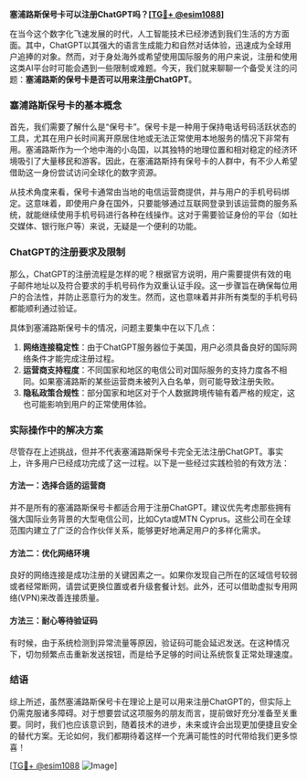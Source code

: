 **塞浦路斯保号卡可以注册ChatGPT吗？[[TG💪+ @esim1088](https://t.me/s/esim1088)]**

在当今这个数字化飞速发展的时代，人工智能技术已经渗透到我们生活的方方面面。其中，ChatGPT以其强大的语言生成能力和自然对话体验，迅速成为全球用户追捧的对象。然而，对于身处海外或希望使用国际服务的用户来说，注册和使用这类AI平台时可能会遇到一些限制或难题。今天，我们就来聊聊一个备受关注的问题：**塞浦路斯的保号卡是否可以用来注册ChatGPT**。

### 塞浦路斯保号卡的基本概念

首先，我们需要了解什么是“保号卡”。保号卡是一种用于保持电话号码活跃状态的工具，尤其在用户长时间离开原居住地或无法正常使用本地服务的情况下非常有用。塞浦路斯作为一个地中海的小岛国，以其独特的地理位置和相对稳定的经济环境吸引了大量移民和游客。因此，在塞浦路斯持有保号卡的人群中，有不少人希望借助这一身份尝试访问全球化的数字资源。

从技术角度来看，保号卡通常由当地的电信运营商提供，并与用户的手机号码绑定。这意味着，即使用户身在国外，只要能够通过互联网登录到该运营商的服务系统，就能继续使用手机号码进行各种在线操作。这对于需要验证身份的平台（如社交媒体、银行账户等）来说，无疑是一个便利的功能。

### ChatGPT的注册要求及限制

那么，ChatGPT的注册流程是怎样的呢？根据官方说明，用户需要提供有效的电子邮件地址以及符合要求的手机号码作为双重认证手段。这一步骤旨在确保每位用户的合法性，并防止恶意行为的发生。然而，这也意味着并非所有类型的手机号码都能顺利通过验证。

具体到塞浦路斯保号卡的情况，问题主要集中在以下几点：
1. **网络连接稳定性**：由于ChatGPT服务器位于美国，用户必须具备良好的国际网络条件才能完成注册过程。
2. **运营商支持程度**：不同国家和地区的电信公司对国际服务的支持力度各不相同。如果塞浦路斯的某些运营商未被列入白名单，则可能导致注册失败。
3. **隐私政策合规性**：部分国家和地区对于个人数据跨境传输有着严格的规定，这也可能影响到用户的正常使用体验。

### 实际操作中的解决方案

尽管存在上述挑战，但并不代表塞浦路斯保号卡完全无法注册ChatGPT。事实上，许多用户已经成功完成了这一过程。以下是一些经过实践检验的有效方法：

#### 方法一：选择合适的运营商
并不是所有的塞浦路斯保号卡都适合用于注册ChatGPT。建议优先考虑那些拥有强大国际业务背景的大型电信公司，比如Cyta或MTN Cyprus。这些公司在全球范围内建立了广泛的合作伙伴关系，能够更好地满足用户的多样化需求。

#### 方法二：优化网络环境
良好的网络连接是成功注册的关键因素之一。如果你发现自己所在的区域信号较弱或者经常断网，请尝试更换位置或者升级套餐计划。此外，还可以借助虚拟专用网络(VPN)来改善连接质量。

#### 方法三：耐心等待验证码
有时候，由于系统检测到异常流量等原因，验证码可能会延迟发送。在这种情况下，切勿频繁点击重新发送按钮，而是给予足够的时间让系统恢复正常处理速度。

### 结语

综上所述，虽然塞浦路斯保号卡在理论上是可以用来注册ChatGPT的，但实际上仍需克服诸多障碍。对于想要尝试这项服务的朋友而言，提前做好充分准备至关重要。同时，我们也应该意识到，随着技术的进步，未来或许会出现更加便捷且安全的替代方案。无论如何，我们都期待着这样一个充满可能性的时代带给我们更多惊喜！

[[TG💪+ @esim1088](https://t.me/s/esim1088) ![Image](https://i.postimg.cc/4NQfJmqS/Snipaste-2025-05-13-00-14-12.png)]